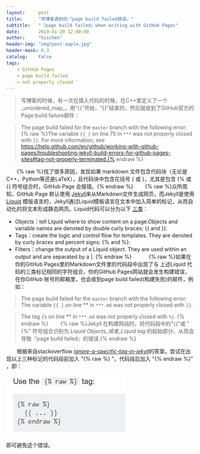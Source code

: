 ```yaml
---
layout:     post
title:      "写博客遇到的『page build failed错误』"
subtitle:   "『page build failed』when writing with GitHub Pages"
date:       2019-01-20 12:00:00
author:     "hischen"
header-img: "img/post-aaple.jpg"
header-mask: 0.3
catalog:    False
tags:
    - GitHub Pages
    - page build failed
    - not properly closed `
---
```




>写博客的时候，有一次在插入代码的时候，在C++里定义了一个_unordered_map_，用“{{”开始，“}}”结束的，然后就收到了GitHub官方的Page build failure邮件：


>The page build failed for the `master` branch with the following error:
>{% raw %}The variable `{{ }` on line 75 in `***` was not properly closed with `}}`. For more information, see https://help.github.com/en/github/working-with-github-pages/troubleshooting-jekyll-build-errors-for-github-pages-sites#tag-not-properly-terminated.{% endraw %}


　　{% raw %}找了很多原因，发现如果 markdown 文件包含代码块（无论是C++，Python等还是LaTeX），且代码块中包含花括号 { 或 }，尤其是包含 {% 或 {{ 符号组合时，GitHub Page 会报错。{% endraw %}
　　{% raw %}众所周知，GitHub Page 默认使用 [Jekyll](https://jekyllrb.com/)来从Markdown文件生成网页，而Jekyll是使用[Liquid](https://shopify.github.io/liquid/) 模版语言的，Jekyll通过Liquid模板语言在文本中加入简单的标记，从而自动化的将文本形成静态网页。Liquid代码可以分为以下 [三类](https://shopify.github.io/liquid/basics/introduction/)：
- Objects：tell Liquid where to show content on a page.Objects and variable names are denoted by double curly braces: {{ and }}.
- Tags：create the logic and control flow for templates. They are denoted by curly braces and percent signs: {% and %}.
- Filters：change the output of a Liquid object. They are used within an output and are separated by a |.
{% endraw %}
　　　{% raw %}如果在你的GitHub Pages里的Markdown文件里的代码段中出现了与 上述Liquid 代码的三类标记相同的字符组合，你的GitHub Pages网站就会发生构建错误，在你GitHub 账号的邮箱里，也会收到page build failed(构建失败)的邮件，例如：
>The page build failed for the `master` branch with the following error:
>The variable `{{ }` on line ** in `***.md` was not properly closed with `}}`.

>The tag `{%` on line ** in `***.md` was not properly closed with `%}`.
{% endraw %}
　　{% raw %}Jekyll 在构建网站时，将代码段中的"{{"或 "{%" 符号组合识别为 _Liquid Objects_或者_Liquid tag_ 的起始部分，从而会导致『page build failed』的错误.{% endraw %}

　　根据来自stackoverflow [_ignore-a-specific-tag-in-jekyll_](https://stackoverflow.com/questions/16256799/ignore-a-specific-tag-in-jekyll)的答案，尝试在出现以上三种标记的代码段前加入 "{% raw %} "，代码段后加入 "{% endraw %}" ，即：


![](/img/in-post/post-page-build-failed.jpg)


即可避免这个错误。
